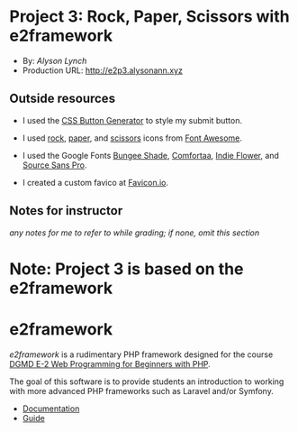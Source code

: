 
# Project 3: Rock, Paper, Scissors with e2framework
+ By: *Alyson Lynch*
+ Production URL: <http://e2p3.alysonann.xyz>

## Outside resources
+ I used the [CSS Button Generator](https://www.bestcssbuttongenerator.com) to style my submit button.

+ I used [rock](https://fontawesome.com/icons/hand-rock?style=solid), [paper](https://fontawesome.com/icons/hand-paper?style=solid), and [scissors](https://fontawesome.com/icons/hand-scissors?style=solid) icons from [Font Awesome](https://fontawesome.com).

+ I used the Google Fonts [Bungee Shade](https://fonts.google.com/specimen/Bungee+Shade), [Comfortaa](https://fonts.google.com/specimen/Comfortaa), [Indie Flower](https://fonts.google.com/specimen/Indie+Flower), and [Source Sans Pro](https://fonts.google.com/specimen/Source+Sans+Pro?selection.family=Source+Sans+Pro&sidebar.open=true).

+ I created a custom favico at [Favicon.io](https://favicon.io/favicon-generator/).
## Notes for instructor
*any notes for me to refer to while grading; if none, omit this section*

# Note: Project 3 is based on the e2framework
# e2framework

*e2framework* is a rudimentary PHP framework designed for the course [DGMD E-2 Web Programming for Beginners with PHP](https://hesweb.dev/e2).

The goal of this software is to provide students an introduction to working with more advanced PHP frameworks such as Laravel and/or Symfony.

+ [Documentation](https://hesweb.dev/e2/notes/php/e2framework/installation)
+ [Guide](https://hesweb.dev/e2/notes/php/frameworks/intro)